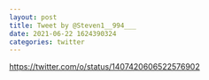 ```yaml
--- 
layout: post 
title: Tweet by @Steven1__994___ 
date: 2021-06-22 1624390324 
categories: twitter 
--- 
```

https://twitter.com/o/status/1407420606522576902